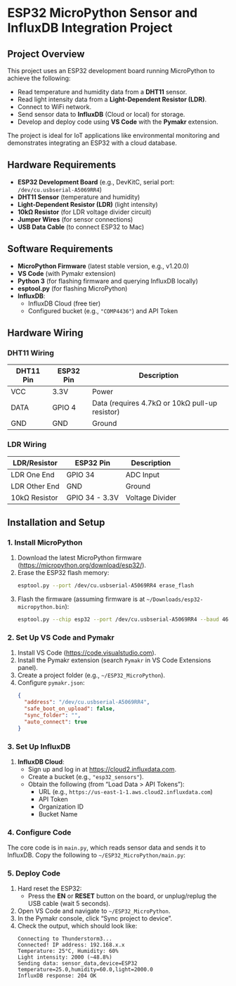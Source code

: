 # ESP32 MicroPython Sensor and InfluxDB Integration Project

## Project Overview
This project uses an ESP32 development board running MicroPython to achieve the following:
- Read temperature and humidity data from a **DHT11** sensor.
- Read light intensity data from a **Light-Dependent Resistor (LDR)**.
- Connect to WiFi network.
- Send sensor data to **InfluxDB** (Cloud or local) for storage.
- Develop and deploy code using **VS Code** with the **Pymakr** extension.

The project is ideal for IoT applications like environmental monitoring and demonstrates integrating an ESP32 with a cloud database.

## Hardware Requirements
- **ESP32 Development Board** (e.g., DevKitC, serial port: `/dev/cu.usbserial-A5069RR4`)
- **DHT11 Sensor** (temperature and humidity)
- **Light-Dependent Resistor (LDR)** (light intensity)
- **10kΩ Resistor** (for LDR voltage divider circuit)
- **Jumper Wires** (for sensor connections)
- **USB Data Cable** (to connect ESP32 to Mac)

## Software Requirements
- **MicroPython Firmware** (latest stable version, e.g., v1.20.0)
- **VS Code** (with Pymakr extension)
- **Python 3** (for flashing firmware and querying InfluxDB locally)
- **esptool.py** (for flashing MicroPython)
- **InfluxDB**:
  - InfluxDB Cloud (free tier)
  - Configured bucket (e.g., `"COMP4436"`) and API Token

## Hardware Wiring
### DHT11 Wiring
| DHT11 Pin | ESP32 Pin | Description |
|-----------|-----------|-------------|
| VCC       | 3.3V      | Power       |
| DATA      | GPIO 4    | Data (requires 4.7kΩ or 10kΩ pull-up resistor) |
| GND       | GND       | Ground      |

### LDR Wiring
| LDR/Resistor | ESP32 Pin | Description |
|--------------|-----------|-------------|
| LDR One End  | GPIO 34   | ADC Input   |
| LDR Other End | GND       | Ground      |
| 10kΩ Resistor | GPIO 34 - 3.3V | Voltage Divider |

## Installation and Setup

### 1. Install MicroPython
1. Download the latest MicroPython firmware (https://micropython.org/download/esp32/).
2. Erase the ESP32 flash memory:
   ```bash
   esptool.py --port /dev/cu.usbserial-A5069RR4 erase_flash
   ```
3. Flash the firmware (assuming firmware is at `~/Downloads/esp32-micropython.bin`):
   ```bash
   esptool.py --chip esp32 --port /dev/cu.usbserial-A5069RR4 --baud 460800 write_flash -z 0x1000 ~/Downloads/esp32-micropython.bin
   ```

### 2. Set Up VS Code and Pymakr
1. Install VS Code (https://code.visualstudio.com).
2. Install the Pymakr extension (search `Pymakr` in VS Code Extensions panel).
3. Create a project folder (e.g., `~/ESP32_MicroPython`).
4. Configure `pymakr.json`:
   ```json
   {
     "address": "/dev/cu.usbserial-A5069RR4",
     "safe_boot_on_upload": false,
     "sync_folder": "",
     "auto_connect": true
   }
   ```

### 3. Set Up InfluxDB
1. **InfluxDB Cloud**:
   - Sign up and log in at https://cloud2.influxdata.com.
   - Create a bucket (e.g., `"esp32_sensors"`).
   - Obtain the following (from “Load Data > API Tokens”):
     - URL (e.g., `https://us-east-1-1.aws.cloud2.influxdata.com`)
     - API Token
     - Organization ID
     - Bucket Name

### 4. Configure Code
The core code is in `main.py`, which reads sensor data and sends it to InfluxDB. Copy the following to `~/ESP32_MicroPython/main.py`:

### 5. Deploy Code
1. Hard reset the ESP32:
   - Press the **EN** or **RESET** button on the board, or unplug/replug the USB cable (wait 5 seconds).
2. Open VS Code and navigate to `~/ESP32_MicroPython`.
3. In the Pymakr console, click “Sync project to device”.
4. Check the output, which should look like:
   ```
   Connecting to Thunderstorm3...
   Connected! IP address: 192.168.x.x
   Temperature: 25°C, Humidity: 60%
   Light intensity: 2000 (~48.8%)
   Sending data: sensor_data,device=ESP32 temperature=25.0,humidity=60.0,light=2000.0
   InfluxDB response: 204 OK
   ```